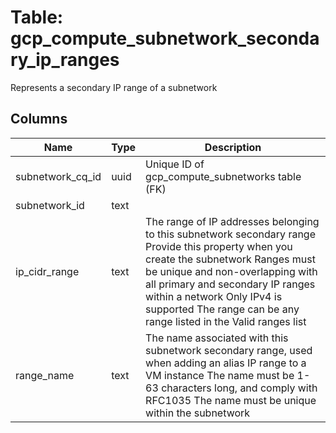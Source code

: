 
# Table: gcp_compute_subnetwork_secondary_ip_ranges
Represents a secondary IP range of a subnetwork
## Columns
| Name        | Type           | Description  |
| ------------- | ------------- | -----  |
|subnetwork_cq_id|uuid|Unique ID of gcp_compute_subnetworks table (FK)|
|subnetwork_id|text||
|ip_cidr_range|text|The range of IP addresses belonging to this subnetwork secondary range Provide this property when you create the subnetwork Ranges must be unique and non-overlapping with all primary and secondary IP ranges within a network Only IPv4 is supported The range can be any range listed in the Valid ranges list|
|range_name|text|The name associated with this subnetwork secondary range, used when adding an alias IP range to a VM instance The name must be 1-63 characters long, and comply with RFC1035 The name must be unique within the subnetwork|

